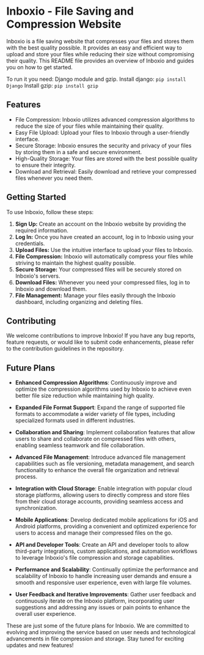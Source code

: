 # Inboxio - File Saving and Compression Website

Inboxio is a file saving website that compresses your files and stores them with the best quality possible. It provides an easy and efficient way to upload and store your files while reducing their size without compromising their quality. This README file provides an overview of Inboxio and guides you on how to get started.

To run it you need: Django module and gzip.
Install django: `pip install Django`
Install gzip: `pip install gzip`

## Features

- File Compression: Inboxio utilizes advanced compression algorithms to reduce the size of your files while maintaining their quality.
- Easy File Upload: Upload your files to Inboxio through a user-friendly interface.
- Secure Storage: Inboxio ensures the security and privacy of your files by storing them in a safe and secure environment.
- High-Quality Storage: Your files are stored with the best possible quality to ensure their integrity.
- Download and Retrieval: Easily download and retrieve your compressed files whenever you need them.

## Getting Started

To use Inboxio, follow these steps:

1. **Sign Up:** Create an account on the Inboxio website by providing the required information.
2. **Log In:** Once you have created an account, log in to Inboxio using your credentials.
3. **Upload Files:** Use the intuitive interface to upload your files to Inboxio.
4. **File Compression:** Inboxio will automatically compress your files while striving to maintain the highest quality possible.
5. **Secure Storage:** Your compressed files will be securely stored on Inboxio's servers.
6. **Download Files:** Whenever you need your compressed files, log in to Inboxio and download them.
7. **File Management:** Manage your files easily through the Inboxio dashboard, including organizing and deleting files.

## Contributing

We welcome contributions to improve Inboxio! If you have any bug reports, feature requests, or would like to submit code enhancements, please refer to the contribution guidelines in the repository.

## Future Plans

- **Enhanced Compression Algorithms**: Continuously improve and optimize the compression algorithms used by Inboxio to achieve even better file size reduction while maintaining high quality.

- **Expanded File Format Support**: Expand the range of supported file formats to accommodate a wider variety of file types, including specialized formats used in different industries.

- **Collaboration and Sharing**: Implement collaboration features that allow users to share and collaborate on compressed files with others, enabling seamless teamwork and file collaboration.

- **Advanced File Management**: Introduce advanced file management capabilities such as file versioning, metadata management, and search functionality to enhance the overall file organization and retrieval process.

- **Integration with Cloud Storage**: Enable integration with popular cloud storage platforms, allowing users to directly compress and store files from their cloud storage accounts, providing seamless access and synchronization.

- **Mobile Applications**: Develop dedicated mobile applications for iOS and Android platforms, providing a convenient and optimized experience for users to access and manage their compressed files on the go.

- **API and Developer Tools**: Create an API and developer tools to allow third-party integrations, custom applications, and automation workflows to leverage Inboxio's file compression and storage capabilities.

- **Performance and Scalability**: Continually optimize the performance and scalability of Inboxio to handle increasing user demands and ensure a smooth and responsive user experience, even with large file volumes.

- **User Feedback and Iterative Improvements**: Gather user feedback and continuously iterate on the Inboxio platform, incorporating user suggestions and addressing any issues or pain points to enhance the overall user experience.

These are just some of the future plans for Inboxio. We are committed to evolving and improving the service based on user needs and technological advancements in file compression and storage. Stay tuned for exciting updates and new features!
